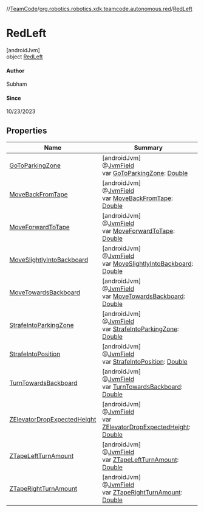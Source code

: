 //[TeamCode](../../../index.md)/[org.robotics.robotics.xdk.teamcode.autonomous.red](../index.md)/[RedLeft](index.md)

# RedLeft

[androidJvm]\
object [RedLeft](index.md)

#### Author

Subham

#### Since

10/23/2023

## Properties

| Name | Summary |
|---|---|
| [GoToParkingZone](-go-to-parking-zone.md) | [androidJvm]<br>@[JvmField](https://kotlinlang.org/api/latest/jvm/stdlib/kotlin.jvm/-jvm-field/index.html)<br>var [GoToParkingZone](-go-to-parking-zone.md): [Double](https://kotlinlang.org/api/latest/jvm/stdlib/kotlin/-double/index.html) |
| [MoveBackFromTape](-move-back-from-tape.md) | [androidJvm]<br>@[JvmField](https://kotlinlang.org/api/latest/jvm/stdlib/kotlin.jvm/-jvm-field/index.html)<br>var [MoveBackFromTape](-move-back-from-tape.md): [Double](https://kotlinlang.org/api/latest/jvm/stdlib/kotlin/-double/index.html) |
| [MoveForwardToTape](-move-forward-to-tape.md) | [androidJvm]<br>@[JvmField](https://kotlinlang.org/api/latest/jvm/stdlib/kotlin.jvm/-jvm-field/index.html)<br>var [MoveForwardToTape](-move-forward-to-tape.md): [Double](https://kotlinlang.org/api/latest/jvm/stdlib/kotlin/-double/index.html) |
| [MoveSlightlyIntoBackboard](-move-slightly-into-backboard.md) | [androidJvm]<br>@[JvmField](https://kotlinlang.org/api/latest/jvm/stdlib/kotlin.jvm/-jvm-field/index.html)<br>var [MoveSlightlyIntoBackboard](-move-slightly-into-backboard.md): [Double](https://kotlinlang.org/api/latest/jvm/stdlib/kotlin/-double/index.html) |
| [MoveTowardsBackboard](-move-towards-backboard.md) | [androidJvm]<br>@[JvmField](https://kotlinlang.org/api/latest/jvm/stdlib/kotlin.jvm/-jvm-field/index.html)<br>var [MoveTowardsBackboard](-move-towards-backboard.md): [Double](https://kotlinlang.org/api/latest/jvm/stdlib/kotlin/-double/index.html) |
| [StrafeIntoParkingZone](-strafe-into-parking-zone.md) | [androidJvm]<br>@[JvmField](https://kotlinlang.org/api/latest/jvm/stdlib/kotlin.jvm/-jvm-field/index.html)<br>var [StrafeIntoParkingZone](-strafe-into-parking-zone.md): [Double](https://kotlinlang.org/api/latest/jvm/stdlib/kotlin/-double/index.html) |
| [StrafeIntoPosition](-strafe-into-position.md) | [androidJvm]<br>@[JvmField](https://kotlinlang.org/api/latest/jvm/stdlib/kotlin.jvm/-jvm-field/index.html)<br>var [StrafeIntoPosition](-strafe-into-position.md): [Double](https://kotlinlang.org/api/latest/jvm/stdlib/kotlin/-double/index.html) |
| [TurnTowardsBackboard](-turn-towards-backboard.md) | [androidJvm]<br>@[JvmField](https://kotlinlang.org/api/latest/jvm/stdlib/kotlin.jvm/-jvm-field/index.html)<br>var [TurnTowardsBackboard](-turn-towards-backboard.md): [Double](https://kotlinlang.org/api/latest/jvm/stdlib/kotlin/-double/index.html) |
| [ZElevatorDropExpectedHeight](-z-elevator-drop-expected-height.md) | [androidJvm]<br>@[JvmField](https://kotlinlang.org/api/latest/jvm/stdlib/kotlin.jvm/-jvm-field/index.html)<br>var [ZElevatorDropExpectedHeight](-z-elevator-drop-expected-height.md): [Double](https://kotlinlang.org/api/latest/jvm/stdlib/kotlin/-double/index.html) |
| [ZTapeLeftTurnAmount](-z-tape-left-turn-amount.md) | [androidJvm]<br>@[JvmField](https://kotlinlang.org/api/latest/jvm/stdlib/kotlin.jvm/-jvm-field/index.html)<br>var [ZTapeLeftTurnAmount](-z-tape-left-turn-amount.md): [Double](https://kotlinlang.org/api/latest/jvm/stdlib/kotlin/-double/index.html) |
| [ZTapeRightTurnAmount](-z-tape-right-turn-amount.md) | [androidJvm]<br>@[JvmField](https://kotlinlang.org/api/latest/jvm/stdlib/kotlin.jvm/-jvm-field/index.html)<br>var [ZTapeRightTurnAmount](-z-tape-right-turn-amount.md): [Double](https://kotlinlang.org/api/latest/jvm/stdlib/kotlin/-double/index.html) |
